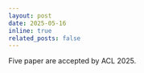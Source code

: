 ```yaml
---
layout: post
date: 2025-05-16 
inline: true
related_posts: false
---
```


Five paper are accepted by ACL 2025.